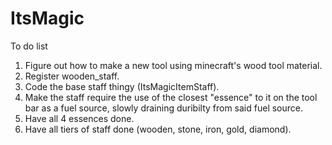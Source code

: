 # ItsMagic

To do list
1. Figure out how to make a new tool using minecraft's wood tool material.
2. Register wooden_staff.
3. Code the base staff thingy (ItsMagicItemStaff).
4. Make the staff require the use of the closest "essence" to it on the tool bar as a fuel source, slowly draining duribilty from said fuel source.
5. Have all 4 essences done.
6. Have all tiers of staff done (wooden, stone, iron, gold, diamond).

